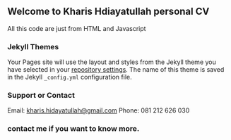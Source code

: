 ## Welcome to Kharis Hdiayatullah personal CV

All this code are just from HTML and Javascript

### Jekyll Themes

Your Pages site will use the layout and styles from the Jekyll theme you have selected in your [repository settings](https://github.com/sikharis/sikharis/settings). The name of this theme is saved in the Jekyll `_config.yml` configuration file.

### Support or Contact

Email: kharis.hidayatullah@gmail.com
Phone: 081 212 626 030


### contact me if you want to know more.
